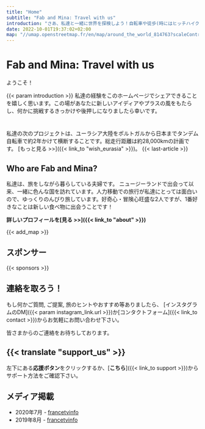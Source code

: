 ```yaml
---
title: "Home"
subtitle: "Fab and Mina: Travel with us"
introduction: "さあ、私達と一緒に世界を探検しよう！自転車や徒歩(時にはヒッチハイク)といった、なるべく二酸化炭素排出量の少ない移動方法で、この美しい星を旅しましょう。"
date: 2022-10-01T19:37:02+02:00
map: "//umap.openstreetmap.fr/en/map/around_the_world_814763?scaleControl=false&miniMap=false&scrollWheelZoom=false&zoomControl=true&allowEdit=false&moreControl=true&searchControl=null&tilelayersControl=null&embedControl=null&datalayersControl=true&onLoadPanel=undefined&captionBar=false#1/25.01/111.45"
---
```


# Fab and Mina: Travel with us
ようこそ！

{{< param introduction >}}
私達の経験をこのホームページでシェアできることを嬉しく思います。この場があなたに新しいアイディアやプラスの風をもたらし、何かに挑戦するきっかけや後押しになりましたら幸いです。
#
私達の次のプロジェクトは、ユーラシア大陸をポルトガルから日本までタンデム自転車で約2年かけて横断することです。総走行距離は約28,000kmの計画です。
[もっと見る >>]({{< link_to "wish_eurasia" >}})。
{{< last-article >}}




## Who are Fab and Mina?
私達は、旅をしながら暮らしている夫婦です。
ニュージーランドで出会って以来、一緒に色んな国を訪れています。人力移動での旅行が私達にとっては面白いので、ゆっくりのんびり旅しています。好奇心・冒険心旺盛な2人ですが、1番好きなことは新しい食べ物に出会うことです！

**詳しいプロフィールを[見る >>]({{< link_to "about" >}})**


{{< add_map >}}

## スポンサー
{{< sponsors >}}

## 連絡を取ろう！

もし何かご質問, ご提案, 旅のヒントやおすすめ等ありましたら、 [インスタグラムのDM]({{< param instagram_link.url >}})か[コンタクトフォーム]({{< link_to contact >}})からお気軽にお問い合わせ下さい。

皆さまからのご連絡をお待ちしております。
## {{< translate "support_us" >}}
左下にある**応援ボタン**をクリックするか、[**こちら**]({{< link_to support >}})からサポート方法をご確認下さい。

## メディア掲載
- 2020年7月 - [francetvinfo](https://la1ere.francetvinfo.fr/nouvellecaledonie/caledoniens-ailleurs-fabien-nomade-suspens-850376.html)
- 2019年8月 - [francetvinfo](https://la1ere.francetvinfo.fr/nouvellecaledonie/caledoniens-ailleurs-fabien-selle-nouvelles-aventures-721516.html)